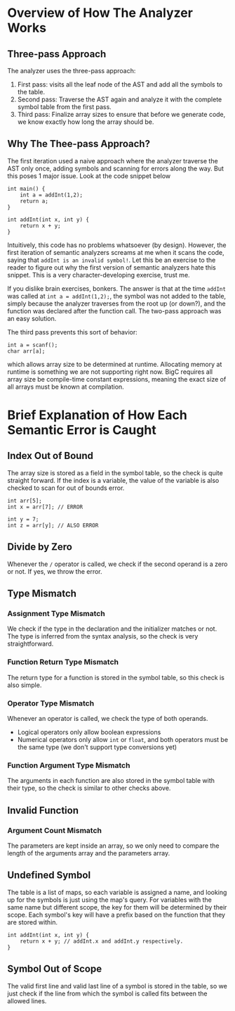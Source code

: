 # Overview of How The Analyzer Works

## Three-pass Approach

The analyzer uses the three-pass approach:

1. First pass: visits all the leaf node of the AST and add all the symbols to the table.
2. Second pass: Traverse the AST again and analyze it with the complete symbol table from the first pass.
3. Third pass: Finalize array sizes to ensure that before we generate code, we know exactly how long the array should be.

## Why The Thee-pass Approach?

The first iteration used a naive approach where the analyzer traverse the AST only once, adding symbols and scanning for errors along the way. But this poses 1 major issue. Look at the code snippet below

```
int main() {
    int a = addInt(1,2);
    return a;
}

int addInt(int x, int y) {
    return x + y;
}
```

Intuitively, this code has no problems whatsoever (by design). However, the first iteration of semantic analyzers screams at me when it scans the code, saying that `addInt is an invalid symbol!`. Let this be an exercise to the reader to figure out why the first version of semantic analyzers hate this snippet. This is a very character-developing exercise, trust me.

If you dislike brain exercises, bonkers. The answer is that at the time `addInt` was called at `int a = addInt(1,2);`, the symbol was not added to the table, simply because the analyzer traverses from the root up (or down?), and the function was declared after the function call. The two-pass approach was an easy solution.

The third pass prevents this sort of behavior:

```
int a = scanf();
char arr[a];
```

which allows array size to be determined at runtime. Allocating memory at runtime is something we are not supporting right now. BigC requires all array size be compile-time constant expressions, meaning the exact size of all arrays must be known at compilation.

# Brief Explanation of How Each Semantic Error is Caught

## Index Out of Bound

The array size is stored as a field in the symbol table, so the check is quite straight forward. If the index is a variable, the value of the variable is also checked to scan for out of bounds error.

```
int arr[5];
int x = arr[7]; // ERROR

int y = 7;
int z = arr[y]; // ALSO ERROR
```

## Divide by Zero

Whenever the `/` operator is called, we check if the second operand is a zero or not. If yes, we throw the error.

## Type Mismatch

### Assignment Type Mismatch

We check if the type in the declaration and the initializer matches or not. The type is inferred from the syntax analysis, so the check is very straightforward.

### Function Return Type Mismatch

The return type for a function is stored in the symbol table, so this check is also simple.

### Operator Type Mismatch

Whenever an operator is called, we check the type of both operands.

- Logical operators only allow boolean expressions
- Numerical operators only allow `int` or `float`, and both operators must be the same type (we don't support type conversions yet)

### Function Argument Type Mismatch

The arguments in each function are also stored in the symbol table with their type, so the check is similar to other checks above.

## Invalid Function

### Argument Count Mismatch

The parameters are kept inside an array, so we only need to compare the length of the arguments array and the parameters array.

## Undefined Symbol

The table is a list of maps, so each variable is assigned a name, and looking up for the symbols is just using the map's query. For variables with the same name but different scope, the key for them will be determined by their scope. Each symbol's key will have a prefix based on the function that they are stored within.

```
int addInt(int x, int y) {
    return x + y; // addInt.x and addInt.y respectively.
}
```

## Symbol Out of Scope

The valid first line and valid last line of a symbol is stored in the table, so we just check if the line from which the symbol is called fits between the allowed lines.
